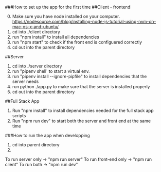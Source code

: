 ###How to set up the app for the first time
##Client - frontend

0. Make sure you have node installed on your computer. https://nodesource.com/blog/installing-node-js-tutorial-using-nvm-on-mac-os-x-and-ubuntu/
1. cd into ./client directory
1. run "npm install" to install all dependencies
1. run "npm start" to check if the front end is configuered correctly
1. cd out into the parent directory

##Server

1. cd into ./server directory
2. run "pipenv shell' to start a virtual env.
3. run "pipenv install --ignore-pipfile" to install dependencies that the server needs
4. run python ./app.py to make sure that the server is installed properly
5. cd out into the parent directory

##Full Stack App

1. Run "npm install" to install dependencies needed for the full stack app scripts
2. Run "npm run dev" to start both the server and front end at the same time

###How to run the app when developping

1. cd into parent directory
2.

To run server only -> "npm run server"
To run front-end only -> "npm run client"
To run both -> "npm run dev"

